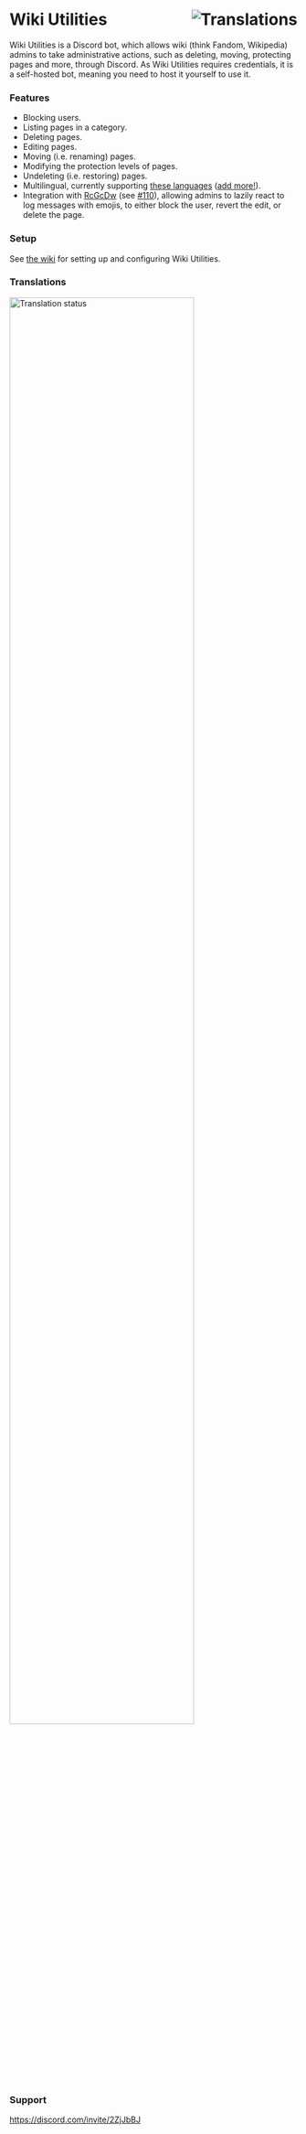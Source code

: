 # Wiki Utilities[<img src="https://translate.wikibot.de/widgets/wiki-utilities/-/svg-badge.svg" alt="Translations" align="right" />](#translations)
Wiki Utilities is a Discord bot, which allows wiki (think Fandom, Wikipedia) admins to take administrative actions, such as deleting, moving, protecting pages and more, through Discord. As Wiki Utilities requires credentials, it is a self-hosted bot, meaning you need to host it yourself to use it.

### Features
* Blocking users.
* Listing pages in a category.
* Deleting pages.
* Editing pages.
* Moving (i.e. renaming) pages.
* Modifying the protection levels of pages.
* Undeleting (i.e. restoring) pages.
* Multilingual, currently supporting [these languages](#translations) ([add more!](https://translate.wikibot.de/projects/wiki-utilities/bot/)).
* Integration with [RcGcDw](https://gitlab.com/piotrex43/RcGcDw/) (see [#110](https://gitlab.com/piotrex43/RcGcDw/-/issues/110)), allowing admins to lazily react to log messages with emojis, to either block the user, revert the edit, or delete the page.

### Setup
See [the wiki](https://github.com/lavgup/Wiki-Utilities/wiki) for setting up and configuring Wiki Utilities.

### Translations
[<img src="https://translate.wikibot.de/widgets/wiki-utilities/-/multi-auto.svg" alt="Translation status" width="80%" />](https://translate.wikibot.de/engage/wiki-utilities/?utm_source=widget)

### Support
https://discord.com/invite/2ZjJbBJ
